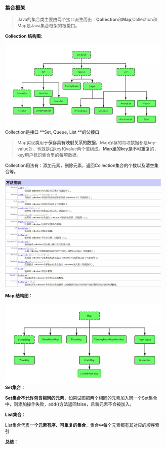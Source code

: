 ### 集合框架

> Java的集合类主要由两个接口派生而出：**Collection**和**Map**,Collection和Map是Java集合框架的根接口。

**Collection 结构图:**

![](/assets/collection.webp)Collection是接口 **Set, Queue, List **的父接口

> Map实现类用于**保存具有映射关系的数据**。Map保存的每项数据都是key-value对，也就是由key和value两个值组成。**Map里的key是不可重复**的，key用户标识集合里的每项数据。



Collection用法有：添加元素，删除元素，返回Collection集合的个数以及清空集合等。

![](/assets/collect方法.webp)

**Map 结构图：**

![](/assets/map.webp)**Set集合：**

**Set集合不允许包含相同的元素**，如果试图把两个相同的元素加入同一个Set集合中，则添加操作失败，add\(\)方法返回false，且新元素不会被加入。



**List集合：**

List集合代表**一个元素有序、可重复的集合**，集合中每个元素都有其对应的顺序索引













**总结：**

